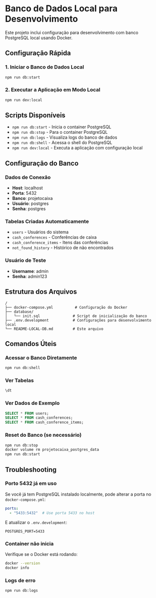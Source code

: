 # Banco de Dados Local para Desenvolvimento

Este projeto inclui configuração para desenvolvimento com banco PostgreSQL local usando Docker.

## Configuração Rápida

### 1. Iniciar o Banco de Dados Local
```bash
npm run db:start
```

### 2. Executar a Aplicação em Modo Local
```bash
npm run dev:local
```

## Scripts Disponíveis

- `npm run db:start` - Inicia o container PostgreSQL
- `npm run db:stop` - Para o container PostgreSQL
- `npm run db:logs` - Visualiza logs do banco de dados
- `npm run db:shell` - Acessa o shell do PostgreSQL
- `npm run dev:local` - Executa a aplicação com configuração local

## Configuração do Banco

### Dados de Conexão
- **Host**: localhost
- **Porta**: 5432
- **Banco**: projetocaixa
- **Usuário**: postgres
- **Senha**: postgres

### Tabelas Criadas Automaticamente
- `users` - Usuários do sistema
- `cash_conferences` - Conferências de caixa
- `cash_conference_items` - Itens das conferências
- `not_found_history` - Histórico de não encontrados

### Usuário de Teste
- **Username**: admin
- **Senha**: admin123

## Estrutura dos Arquivos

```
/
├── docker-compose.yml          # Configuração do Docker
├── database/
│   └── init.sql               # Script de inicialização do banco
├── .env.development           # Configurações para desenvolvimento local
└── README-LOCAL-DB.md         # Este arquivo
```

## Comandos Úteis

### Acessar o Banco Diretamente
```bash
npm run db:shell
```

### Ver Tabelas
```sql
\dt
```

### Ver Dados de Exemplo
```sql
SELECT * FROM users;
SELECT * FROM cash_conferences;
SELECT * FROM cash_conference_items;
```

### Reset do Banco (se necessário)
```bash
npm run db:stop
docker volume rm projetocaixa_postgres_data
npm run db:start
```

## Troubleshooting

### Porto 5432 já em uso
Se você já tem PostgreSQL instalado localmente, pode alterar a porta no `docker-compose.yml`:
```yaml
ports:
  - "5433:5432"  # Use porta 5433 no host
```

E atualizar o `.env.development`:
```
POSTGRES_PORT=5433
```

### Container não inicia
Verifique se o Docker está rodando:
```bash
docker --version
docker info
```

### Logs de erro
```bash
npm run db:logs
```